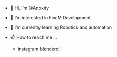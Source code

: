 - 👋 Hi, I’m @Anxxity
- 👀 I’m interested in FiveM Development
- 🌱 I’m currently learning Robotics and automation

- 📫 How to reach me ...
   -  instagram blenderoli
   


